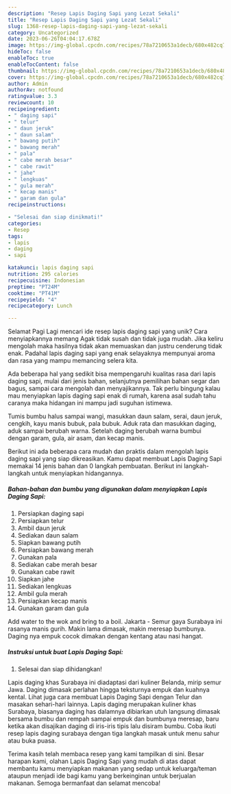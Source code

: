 ```yaml
---
description: "Resep Lapis Daging Sapi yang Lezat Sekali"
title: "Resep Lapis Daging Sapi yang Lezat Sekali"
slug: 1368-resep-lapis-daging-sapi-yang-lezat-sekali
category: Uncategorized
date: 2023-06-26T04:04:17.678Z
image: https://img-global.cpcdn.com/recipes/78a7210653a1decb/680x482cq70/lapis-daging-sapi-foto-resep-utama.jpg
hideToc: false
enableToc: true
enableTocContent: false
thumbnail: https://img-global.cpcdn.com/recipes/78a7210653a1decb/680x482cq70/lapis-daging-sapi-foto-resep-utama.jpg
cover: https://img-global.cpcdn.com/recipes/78a7210653a1decb/680x482cq70/lapis-daging-sapi-foto-resep-utama.jpg
author: Admin
authorAv: notfound
ratingvalue: 3.3
reviewcount: 10
recipeingredient:
- " daging sapi"
- " telur"
- " daun jeruk"
- " daun salam"
- " bawang putih"
- " bawang merah"
- " pala"
- " cabe merah besar"
- " cabe rawit"
- " jahe"
- " lengkuas"
- " gula merah"
- " kecap manis"
- " garam dan gula"
recipeinstructions:

- "Selesai dan siap dinikmati!"
categories:
- Resep
tags:
- lapis
- daging
- sapi

katakunci: lapis daging sapi 
nutrition: 295 calories
recipecuisine: Indonesian
preptime: "PT24M"
cooktime: "PT41M"
recipeyield: "4"
recipecategory: Lunch

---
```



Selamat Pagi Lagi mencari ide resep lapis daging sapi yang unik? Cara menyiapkannya memang Agak tidak susah dan tidak juga mudah. Jika keliru mengolah maka hasilnya tidak akan memuaskan dan justru cenderung tidak enak. Padahal lapis daging sapi yang enak selayaknya mempunyai aroma dan rasa yang mampu memancing selera kita.


Ada beberapa hal yang sedikit bisa mempengaruhi kualitas rasa dari lapis daging sapi, mulai dari jenis bahan, selanjutnya pemilihan bahan segar dan bagus, sampai cara mengolah dan menyajikannya. Tak perlu bingung kalau mau menyiapkan lapis daging sapi enak di rumah, karena asal sudah tahu caranya maka hidangan ini mampu jadi suguhan istimewa.

Tumis bumbu halus sampai wangi, masukkan daun salam, serai, daun jeruk, cengkih, kayu manis bubuk, pala bubuk. Aduk rata dan masukkan daging, aduk sampai berubah warna. Setelah daging berubah warna bumbui dengan garam, gula, air asam, dan kecap manis.


Berikut ini ada beberapa cara mudah dan praktis dalam mengolah lapis daging sapi yang siap dikreasikan. Kamu dapat membuat Lapis Daging Sapi memakai 14 jenis bahan dan 0 langkah pembuatan. Berikut ini langkah-langkah untuk menyiapkan hidangannya.

<!--inarticleads1-->

##### Bahan-bahan dan bumbu yang digunakan dalam menyiapkan Lapis Daging Sapi:

1. Persiapkan  daging sapi
1. Persiapkan  telur
1. Ambil  daun jeruk
1. Sediakan  daun salam
1. Siapkan  bawang putih
1. Persiapkan  bawang merah
1. Gunakan  pala
1. Sediakan  cabe merah besar
1. Gunakan  cabe rawit
1. Siapkan  jahe
1. Sediakan  lengkuas
1. Ambil  gula merah
1. Persiapkan  kecap manis
1. Gunakan  garam dan gula


Add water to the wok and bring to a boil. Jakarta - Semur gaya Surabaya ini rasanya manis gurih. Makin lama dimasak, makin meresap bumbunya. Daging nya empuk cocok dimakan dengan kentang atau nasi hangat. 

<!--inarticleads2-->

##### Instruksi untuk buat Lapis Daging Sapi:


1. Selesai dan siap dihidangkan!

Lapis daging khas Surabaya ini diadaptasi dari kuliner Belanda, mirip semur Jawa. Daging dimasak perlahan hingga teksturnya empuk dan kuahnya kental. Lihat juga cara membuat Lapis Daging Sapi dengan Telur dan masakan sehari-hari lainnya. Lapis daging merupakan kuliner khas Surabaya, biasanya daging has dalamnya dibiarkan utuh langsung dimasak bersama bumbu dan rempah sampai empuk dan bumbunya meresap, baru ketika akan disajikan daging di iris-iris tipis lalu disiram bumbu. Coba ikuti resep lapis daging surabaya dengan tiga langkah masak untuk menu sahur atau buka puasa. 

Terima kasih telah membaca resep yang kami tampilkan di sini. Besar harapan kami, olahan Lapis Daging Sapi yang mudah di atas dapat membantu kamu menyiapkan makanan yang sedap untuk keluarga/teman ataupun menjadi ide bagi kamu yang berkeinginan untuk berjualan makanan. Semoga bermanfaat dan selamat mencoba!
